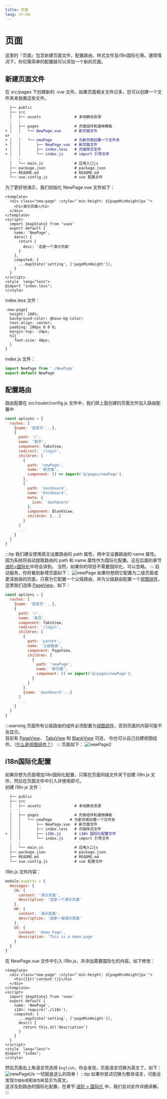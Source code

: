 ```yaml
---
title: 页面
lang: zh-CN
---
```

# 页面
这里的『页面』包含新建页面文件，配置路由、样式文件及i18n国际化等。通常情况下，你仅需简单的配置就可以添加一个新的页面。
## 新建页面文件
在 src/pages 下创建新的 .vue 文件。如果页面相关文件过多，您可以创建一个文件夹来放置这些文件。
```diff                    
  ├── public
  ├── src
  │   ├── assets               # 本地静态资源
  :   :
  │   ├── pages                # 页面组件和通用模板
+ │   │   └── NewPage.vue      # 新页面文件
or
+ │   │   └── newPage          # 为新页面创建一个文件夹
+ │   │       ├── NewPage.vue  # 新页面文件
+ │   │       ├── index.less   # 页面样式文件
+ │   │       └── index.js     # import 引导文件
  :   :
  │   └── main.js              # 应用入口js
  ├── package.json             # package.json
  ├── README.md                # README.md
  └── vue.config.js            # vue 配置文件
```
为了更好地演示，我们初始化 NewPage.vue 文件如下：
```vue
<template>
  <div class="new-page" :style="`min-height: ${pageMinHeight}px`">
    <h1>演示页面</h1>
  </div>
</template>
<script>
  import {mapState} from 'vuex'
  export default {
    name: 'NewPage',
    data() {
      return {
        desc: '这是一个演示页面'
      }
    },
    computed: {
      ...mapState('setting', ['pageMinHeight']),
    }
  }
</script>
<style  lang="less">
@import "index.less";
</style>
```
index.less 文件：
```less
.new-page{
  height: 100%;
  background-color: @base-bg-color;
  text-align: center;
  padding: 200px 0 0 0;
  margin-top: -24px;
  h1{
    font-size: 48px;
  }
}
```
index.js 文件：
```js
import NewPage from './NewPage'
export default NewPage
```
## 配置路由
路由配置在 src/router/config.js 文件中，我们把上面创建的页面文件加入路由配置中
```js {10-14}
const options = {
  routes: [
    {name: '登录页'...},
    {
      path: '/',
      name: '首页',
      component: TabsView,
      redirect: '/login',
      children: [
        {
          path: 'newPage',
          name: '新页面',
          component: () => import('@/pages/newPage'),
        },
        {
          path: 'dashboard',
          name: 'Dashboard',
          meta: {
            icon: 'dashboard'
          },
          component: BlankView,
          children: [...]
        }
      ]
      ...
    }
  ]
}
```
:::tip
我们建议使用英文设置路由的 path 属性，用中文设置路由的 name 属性。因为系统将自动提取路由的 path 和 name 属性作为国际化配置。这在后面的章节
 [进阶>国际化](../advance/i18n.md)中将会讲到。
 当然，如果你的项目不需要国际化，可以忽略。
:::
启动服务，你将看到新增页面如下：
![newPage](../assets/new-page.png)
如果你想把它配置为二级页面或更深层级的页面，只需为它配置一个父级路由，并为父级路由配置一个[视图组件](./layout.md#admin-的视图)，
这里我们选择 [PageView](https://github.com/iczer/vue-antd-admin/blob/master/src/layouts/PageView.vue)，如下：
```js {10-21}
const options = {
  routes: [
    {name: '登录页'...},
    {
      path: '/',
      name: '首页',
      component: TabsView,
      redirect: '/login',
      children: [
        {
          path: 'parent',
          name: '父级路由',
          component: PageView,
          children: [
            {
              path: 'newPage',
              name: '新页面',
              component: () => import('@/pages/newPage'),
            }
          ]
        },
        {name: 'dashboard'...}
      ]
      ...
    }
  ]
}
```
:::warning
页面所有父级路由的组件必须配置为[视图组件](../develop/layout.md#admin-的视图)，否则页面的内容可能不会显示。  
目前有 [PageView](https://github.com/iczer/vue-antd-admin/blob/master/src/layouts/PageView.vue)、
[TabsView](https://github.com/iczer/vue-antd-admin/blob/master/src/layouts/tabs/TabsView.vue) 和
[BlankView](https://github.com/iczer/vue-antd-admin/blob/master/src/layouts/BlankView.vue) 可选，
你也可以自己创建视图组件。（[什么是视图组件？](../develop/layout.md#admin-的视图)）
:::
页面如下：
![newPage2](../assets/new-page-2.png)
## i18n国际化配置
如果你想为页面增加i18n国际化配置，只需在页面同级文件夹下创建 i18n.js 文件，然后在页面文件中引入并使用即可。  
创建 i18n.js 文件：
```diff {9}                    
  ├── public
  ├── src
  │   ├── assets               # 本地静态资源
  :   :
  │   ├── pages                # 页面组件和通用模板
  │   │   └── newPage        # 为新页面创建一个文件夹
  │   │       ├── NewPage.vue  # 新页面文件
  │   │       ├── index.less   # 页面样式文件
+ │   │       ├── i18n.js      # i18n 国际化配置文件
  │   │       └── index.js     # import 引导文件
  :   :
  │   └── main.js              # 应用入口js
  ├── package.json             # package.json
  ├── README.md                # README.md
  └── vue.config.js            # vue 配置文件
```
i18n.js 文件内容：
```js
module.exports = {
  messages: {
    CN: {
      content: '演示页面',
      description: '这是一个演示页面'
    },
    HK: {
      content: '演示頁面',
      description: '這是一個演示頁面'
    },
    US: {
      content: 'Demo Page',
      description: 'This is a demo page'
    }
  }
}
```
在 NewPage.vue 文件中引入 i18n.js，并添加需要国际化的内容。如下修改：
```vue {3,10,13-15}
<template>
  <div class="new-page" :style="`min-height: ${pageMinHeight}px`">
    <h1>{{$t('content')}}</h1>
  </div>
</template>
<script>
  import {mapState} from 'vuex'
  export default {
    name: 'NewPage',
    i18n: require('./i18n'),
    computed: {
      ...mapState('setting', ['pageMinHeight']),
      desc() {
        return this.$t('description')
      }
    }
  }
</script>
<style  lang="less">
@import "index";
</style>
```
然后页面右上角语言项选择 ``English``，你会发现，页面语言切换为英文了。如下：
![newPageUs](../assets/new-page-us.png)
一切就是这么的简单！
:::tip
如果你尝试切换为繁体语言，可能会发现``页面标题``和``面包屑``显示为英文。  
这涉及到路由的国际化配置，在章节 [进阶 > 国际化](../advance/i18n.md) 中，我们会对此作详细讲解。
:::
